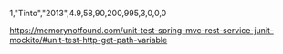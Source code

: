 1,"Tinto","2013",4.9,58,90,200,995,3,0,0,0

https://memorynotfound.com/unit-test-spring-mvc-rest-service-junit-mockito/#unit-test-http-get-path-variable
